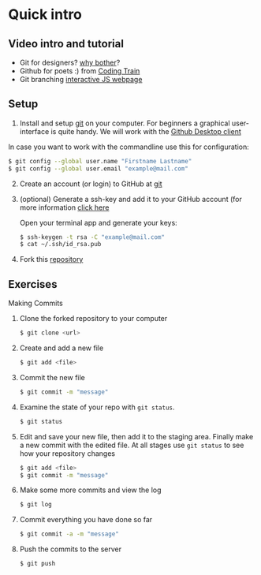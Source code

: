 # Quick intro

## Video intro and tutorial

 - Git for designers? [why bother](https://www.youtube.com/watch?v=4S3h5L21KlA)?
 - Github for poets :) from [Coding Train](https://www.youtube.com/watch?v=BCQHnlnPusY)
 - Git branching [interactive JS webpage](https://learngitbranching.js.org/)
  
## Setup
1. Install and setup [git](https://git-scm.com/) on your computer. For beginners a graphical user-interface is quite handy. We will work with the [Github Desktop client](https://desktop.github.com/)

In case you want to work with the commandline use this for configuration:

~~~bash
$ git config --global user.name "Firstname Lastname"
$ git config --global user.email "example@mail.com"
~~~

2. Create an account (or login) to GitHub at [git](https://github.com)
3. (optional) Generate a ssh-key and add it to your GitHub account (for more 
   information [click here](https://help.github.com/articles/connecting-to-github-with-ssh/)

    Open your terminal app and generate your keys:
    
    ~~~bash
    $ ssh-keygen -t rsa -C "example@mail.com"
    $ cat ~/.ssh/id_rsa.pub
    ~~~

4. Fork this [repository](https://github.com/fleshgordo/passerelle21)

## Exercises

Making Commits

1. Clone the forked repository to your computer

    ~~~bash
    $ git clone <url>
    ~~~

2. Create and add a new file

    ~~~bash
    $ git add <file>
    ~~~

3. Commit the new file

    ~~~bash
    $ git commit -m "message"
    ~~~

4. Examine the state of your repo with `git status`. 

    ~~~bash
    $ git status
    ~~~

5. Edit and save your new file, then add it to the staging area. Finally make a 
   new commit with the edited file. At all stages use `git status` to see how 
   your repository changes

    ~~~bash
    $ git add <file>
    $ git commit -m "message"
    ~~~

6. Make some more commits and view the log

    ~~~bash
    $ git log 
    ~~~

7. Commit everything you have done so far

    ~~~bash
    $ git commit -a -m "message"
    ~~~

8. Push the commits to the server

    ~~~bash
    $ git push
    ~~~

